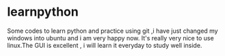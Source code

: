 # learnpython

  Some codes to learn python and practice using git ,i have just changed my windows into ubuntu and i am very happy now.
It's really very nice to use linux.The GUI is excellent , i will learn it everyday to study well inside.
